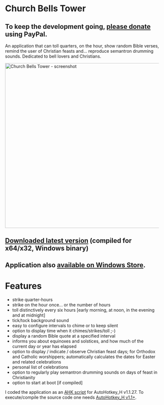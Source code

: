 <h1>Church Bells Tower</h1>

<h2>To keep the development going, <a href="https://www.paypal.me/MariusSucan/15">please donate</a> using PayPal.</h2>

<p>An application that can toll quarters, on the hour, show random Bible verses, remind the user of Christian feasts and... reproduce semantron drumming sounds. Dedicated to bell lovers and Christians.</p>

<p width="600" height="540"><img width="600" height="540" alt="Church Bells Tower - screenshot" src="http://marius.sucan.ro/media/files/blog/ahk-scripts/bells-tower-screenshot.jpg"></p>

<h2><a href="http://marius.sucan.ro/media/files/blog/ahk-scripts/bells-tower.zip">Downloaded latest version</a>  (compiled for x64/x32, Windows binary)</h2>

<h2>Application also <a href="https://www.microsoft.com/en-us/p/church-bells-tower/9pfqbhn18h4k">available on Windows Store</a>.</h2>

<h1>Features</h1>

<ul>
<li>strike quarter-hours</li>
<li>strike on the hour once... or the number of hours</li>
<li>toll distinctively every six hours [early morning, at noon, in the evening and at midnight]</li>
<li>tick/tock background sound</li>
<li>easy to configure intervals to chime or to keep silent</li>
<li>option to display time when it chimes/strikes/toll ;-)</li>
<li>display a random Bible quote at a specified interval</li>
<li>informs you about equinoxes and solstices, and how much of the current day or year has elapsed</li>
<li>option to display / indicate / observe Christian feast days; for Orthodox and Catholic worshippers; automatically calculates the dates for Easter and related celebrations</li>
<li>personal list of celebrations</li>
<li>option to regularly play semantron drumming sounds on days of feast in Christianity</li>
<li>option to start at boot [if compiled]</li>
</ul> 

<p>I coded the application as an <a href="https://autohotkey.com/">AHK script</a> for AutoHotkey_H v1.1.27. To execute/compile the source code one needs <a href="https://hotkeyit.github.io/v2/">AutoHotkey_H v1.1+</a>.</p>
